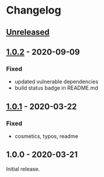 # Changelog

## [Unreleased]

## [1.0.2] - 2020-09-09
### Fixed
* updated vulnerable dependencies
* build status badge in README.md

## [1.0.1] - 2020-03-22
### Fixed
* cosmetics, typos, readme

## 1.0.0 - 2020-03-21
Initial release.

[Unreleased]: https://github.com/Rekhyt/damage-report-client-dht/compare/v1.0.2...HEAD
[1.0.2]: https://github.com/Rekhyt/damage-report-client-dht/compare/v1.0.1...v1.0.2
[1.0.1]: https://github.com/Rekhyt/damage-report-client-dht/compare/v1.0.0...v1.0.1
